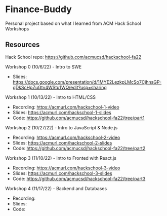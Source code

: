 # Finance-Buddy
Personal project based on what I learned from ACM Hack School Workshops

## Resources

Hack School repo: https://github.com/acmucsd/hackschool-fa22

Workshop 0 (10/6/22) - Intro to SWE
- Slides: https://docs.google.com/presentation/d/1MYE2LezkpLMcSo7CjhnsGP-gDkScHpZuGtv4WStu1WQ/edit?usp=sharing

Workshop 1 (10/13/22) - Intro to HTML/CSS
- Recording: https://acmurl.com/hackschool-1-video
- Slides: https://acmurl.com/hackschool-1-slides
- Code: https://github.com/acmucsd/hackschool-fa22/tree/part1

Workshop 2 (10/27/22) - Intro to JavaScript & Node.js
- Recording: https://acmurl.com/hackschool-2-video
- Slides: https://acmurl.com/hackschool-2-slides
- Code: https://github.com/acmucsd/hackschool-fa22/tree/part2

Workshop 3 (11/10/22) - Intro to Fronted with React.js
- Recording: https://acmurl.com/hackschool-3-video
- Slides: https://acmurl.com/hackschool-3-slides
- Code: https://github.com/acmucsd/hackschool-fa22/tree/part3

Workshop 4 (11/17/22) - Backend and Databases
- Recording: 
- Slides: 
- Code: 